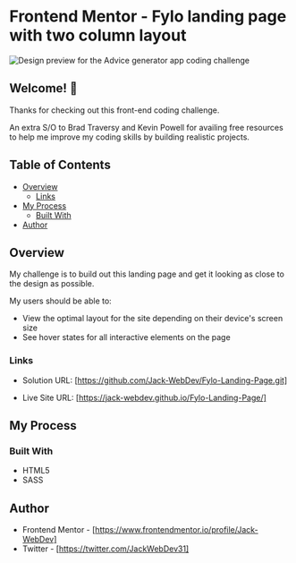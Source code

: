 # Frontend Mentor - Fylo landing page with two column layout

![Design preview for the Advice generator app coding challenge](design/desktop-preview.jpg)

## Welcome! 👋

Thanks for checking out this front-end coding challenge.

An extra S/O to Brad Traversy and Kevin Powell for availing free resources to help me improve my coding skills by building realistic projects.

## Table of Contents

- [Overview](#overview)
  - [Links](#links)
- [My Process](#my-process)
  - [Built With](#built-with)
- [Author](#author)

## Overview

My challenge is to build out this landing page and get it looking as close to the design as possible.

My users should be able to: 

- View the optimal layout for the site depending on their device's screen size
- See hover states for all interactive elements on the page

### Links

- Solution URL: [https://github.com/Jack-WebDev/Fylo-Landing-Page.git]

- Live Site URL: [https://jack-webdev.github.io/Fylo-Landing-Page/]

## My Process

### Built With

- HTML5
- SASS

## Author

- Frontend Mentor - [https://www.frontendmentor.io/profile/Jack-WebDev]
- Twitter - [https://twitter.com/JackWebDev31]